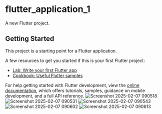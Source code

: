# flutter_application_1

A new Flutter project.

## Getting Started

This project is a starting point for a Flutter application.

A few resources to get you started if this is your first Flutter project:

- [Lab: Write your first Flutter app](https://docs.flutter.dev/get-started/codelab)
- [Cookbook: Useful Flutter samples](https://docs.flutter.dev/cookbook)

For help getting started with Flutter development, view the
[online documentation](https://docs.flutter.dev/), which offers tutorials,
samples, guidance on mobile development, and a full API reference.
![Screenshot 2025-02-07 090518](https://github.com/user-attachments/assets/e48e7007-c3ed-43bd-b7a9-2a5c6ded6cd8)
![Screenshot 2025-02-07 090531](https://github.com/user-attachments/assets/c21b2e39-aec1-4d8b-828d-f5f04d45b206)
![Screenshot 2025-02-07 090543](https://github.com/user-attachments/assets/65917537-170a-44dd-93b4-ea63a5c396c5)
![Screenshot 2025-02-07 090602](https://github.com/user-attachments/assets/ba7b1492-a2a7-46e8-a401-26257ac6ba2c)
![Screenshot 2025-02-07 090613](https://github.com/user-attachments/assets/4159fd68-93f5-4ace-a57a-9e8cb213cc91)

